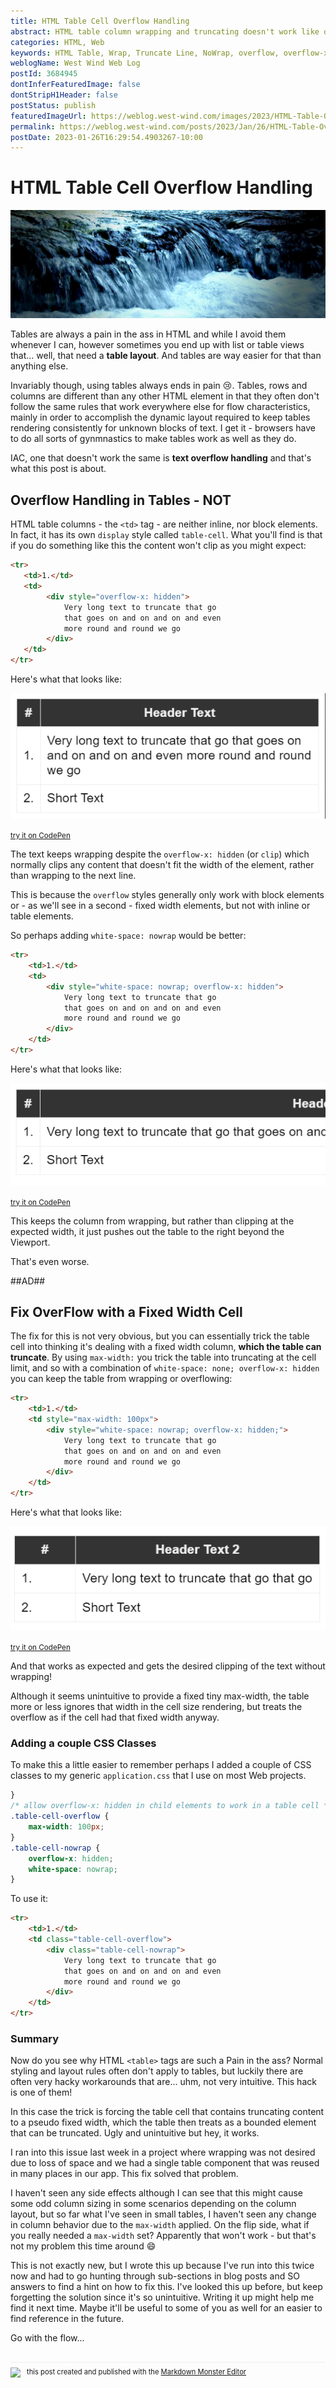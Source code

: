 ```yaml
---
title: HTML Table Cell Overflow Handling
abstract: HTML table column wrapping and truncating doesn't work like other HTML elements. Specifically if you want to keep table column content from wrapping via `overflow` or `white-space` wrapping settings you'll find that tables just laugh in your face. Here's a quick post that describes table wrapping and text truncation issues and the hacky workaround.
categories: HTML, Web
keywords: HTML Table, Wrap, Truncate Line, NoWrap, overflow, overflow-x
weblogName: West Wind Web Log
postId: 3684945
dontInferFeaturedImage: false
dontStripH1Header: false
postStatus: publish
featuredImageUrl: https://weblog.west-wind.com/images/2023/HTML-Table-Overflow-Handling/banner.jpg
permalink: https://weblog.west-wind.com/posts/2023/Jan/26/HTML-Table-Overflow-Handling
postDate: 2023-01-26T16:29:54.4903267-10:00
---
```

# HTML Table Cell Overflow Handling

![](banner.jpg)

Tables are always a pain in the ass in HTML and while I avoid them whenever I can, however sometimes you end up with list or table views that... well, that need a **table layout**. And tables are way easier for that than anything else.

Invariably though, using tables always ends in pain :cry:. Tables, rows and columns are different than any other HTML element in that they often don't follow the same rules that work everywhere else for flow characteristics, mainly in order to accomplish the dynamic layout required to keep tables rendering consistently for unknown blocks of text. I get it - browsers have to do all sorts of gynmnastics to make tables work as well as they do.

IAC, one that doesn't work the same is **text overflow handling** and that's what this post is about.

## Overflow Handling in Tables - NOT
HTML table columns - the `<td>` tag - are neither inline, nor block elements. In fact, it has its own `display` style called `table-cell`. What you'll find is that if you do something like this the content won't clip as you might expect:

```html
<tr>
   <td>1.</td>
   <td>
        <div style="overflow-x: hidden">
            Very long text to truncate that go
            that goes on and on and on and even
            more round and round we go
        </div>
   </td>
</tr>
```

Here's what that looks like:

![](WrappingText.png)

<small>[try it on CodePen](https://codepen.io/rstrahl/pen/poZKJwJ)</small>

The text keeps wrapping despite the `overflow-x: hidden` (or `clip`) which normally clips any content that doesn't fit the width of the element, rather than wrapping to the next line.

This is because the `overflow` styles generally only work with block elements or - as we'll see in a second - fixed width elements, but not with inline or table elements.

So perhaps adding `white-space: nowrap` would be better:

```html
<tr>
    <td>1.</td>
    <td>
        <div style="white-space: nowrap; overflow-x: hidden">
            Very long text to truncate that go
            that goes on and on and on and even
            more round and round we go
        </div>
    </td>
</tr>
```

Here's what that looks like:

![](NoWrapButOverstretchTable.png)

<small>[try it on CodePen](https://codepen.io/rstrahl/pen/poZKJwJ)</small>

This keeps the column from wrapping, but rather than clipping at the expected width, it just pushes out the table to the right beyond the Viewport.

That's even worse.

##AD##

## Fix OverFlow with a Fixed Width Cell
The fix for this is not very obvious, but you can essentially trick the table cell into thinking it's dealing with a fixed width column, **which the table can truncate**.  By using `max-width:` you trick the table into truncating at the cell limit, and so with a combination of `white-space: none; overflow-x: hidden` you can keep the table from wrapping or overflowing:

```html
<tr>
    <td>1.</td>
    <td style="max-width: 100px">
        <div style="white-space: nowrap; overflow-x: hidden;">
            Very long text to truncate that go
            that goes on and on and on and even
            more round and round we go
        </div>
    </td>
</tr>
```

Here's what that looks like:

![](TableCellTruncatedWithoutWrap.png)

<small>[try it on CodePen](https://codepen.io/rstrahl/pen/poZKJwJ)</small>

And that works as expected and gets the desired clipping of the text without wrapping!

Although it seems unintuitive to provide a fixed tiny max-width, the table more or less ignores that width in the cell size rendering, but treats the overflow as if the cell had that fixed width anyway.

### Adding a couple CSS Classes
To make this a little easier to remember perhaps I added a couple of CSS classes to my generic `application.css` that I use on most Web projects.

```css
}
/* allow overflow-x: hidden in child elements to work in a table cell */
.table-cell-overflow {
    max-width: 100px;
}
.table-cell-nowrap {
    overflow-x: hidden;
    white-space: nowrap;
}
```

To use it:

```html
<tr>
    <td>1.</td>
    <td class="table-cell-overflow">
        <div class="table-cell-nowrap">
            Very long text to truncate that go
            that goes on and on and on and even
            more round and round we go
        </div>
    </td>
</tr>
```

### Summary
Now do you see why HTML `<table>` tags are such a Pain in the ass? Normal styling and layout rules often don't apply to tables, but luckily there are often very hacky workarounds that are... uhm, not very intuitive. This hack is one of them!

In this case the trick is forcing the table cell that contains truncating content to a pseudo fixed width, which the table then treats as a bounded element that can be truncated. Ugly and unintuitive but hey, it works. 

I ran into this issue last week in a project where wrapping was not desired due to loss of space and we had a single table component that was reused in many places in our app. This fix solved that problem. 

I haven't seen any side effects although I can see that this might cause some odd column sizing in some scenarios depending on the column layout, but so far what I've seen in small tables, I haven't seen any change in column behavior due to the `max-width` applied. On the flip side, what if you really needed a `max-width` set? Apparently that won't work - but that's not my problem this time around :smile:

This is not exactly new, but I wrote this up because I've run into this twice now and had to go hunting through sub-sections in blog posts and SO answers to find a hint on how to fix this. I've looked this up before, but keep forgetting the solution since it's so unintuitive. Writing it up might help me find it next time. Maybe it'll be useful to some of you as well for an easier to find reference in the future. 

Go with the flow...

<div style="margin-top: 30px;font-size: 0.8em;
            border-top: 1px solid #eee;padding-top: 8px;">
    <img src="https://markdownmonster.west-wind.com/favicon.png"
         style="height: 20px;float: left; margin-right: 10px;"/>
    this post created and published with the 
    <a href="https://markdownmonster.west-wind.com" 
       target="top">Markdown Monster Editor</a> 
</div>